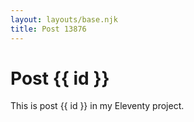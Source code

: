 ```yaml
---
layout: layouts/base.njk
title: Post 13876
---
```


# Post {{ id }}

This is post {{ id }} in my Eleventy project.
